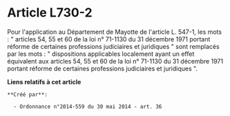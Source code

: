# Article L730-2

Pour l'application au Département de Mayotte de l'article L. 547-1, les mots : " articles 54, 55 et 60 de la loi n° 71-1130
du 31 décembre 1971 portant réforme de certaines professions judiciaires et juridiques " sont remplacés par les mots : "
dispositions applicables localement ayant un effet équivalent aux articles 54, 55 et 60 de la loi n° 71-1130 du 31 décembre
1971 portant réforme de certaines professions judiciaires et juridiques ".

**Liens relatifs à cet article**

	**Créé par**:

	  - Ordonnance n°2014-559 du 30 mai 2014 - art. 36
